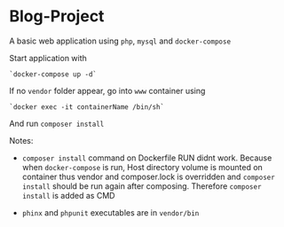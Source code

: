 # Blog-Project

A basic web application using `php`, `mysql` and `docker-compose`

Start application with 

    `docker-compose up -d`
If no `vendor` folder appear, go into `www` container using 

    `docker exec -it containerName /bin/sh`

And run `composer install`

Notes:
- `composer install` command on Dockerfile RUN didnt work. Because when `docker-compose` is run, Host directory volume is mounted on container thus vendor and composer.lock is overridden and `composer install` should be run again after composing. Therefore `composer install` is added as CMD

- `phinx` and `phpunit` executables are in `vendor/bin`